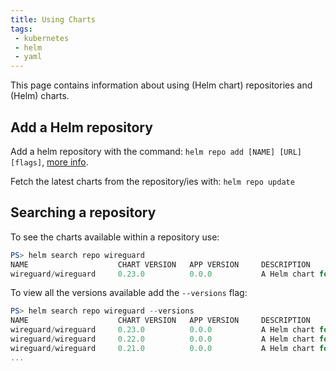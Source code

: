 ```yaml
---
title: Using Charts
tags:
 - kubernetes
 - helm
 - yaml
---
```


This page contains information about using (Helm chart) repositories and (Helm) charts.
<!--more-->

## Add a Helm repository

Add a helm repository with the command: `helm repo add [NAME] [URL] [flags]`, [more info](https://1helm.sh/docs/helm/helm_repo_add/).

Fetch the latest charts from the repository/ies with: `helm repo update`

## Searching a repository

To see the charts available within a repository use:

```powershell
PS> helm search repo wireguard
NAME                    CHART VERSION   APP VERSION     DESCRIPTION                                       
wireguard/wireguard     0.23.0          0.0.0           A Helm chart for managing a wireguard vpn in ku...
```

To view all the versions available add the `--versions` flag:

```powershell
PS> helm search repo wireguard --versions
NAME                    CHART VERSION   APP VERSION     DESCRIPTION
wireguard/wireguard     0.23.0          0.0.0           A Helm chart for managing a wireguard vpn in ku...
wireguard/wireguard     0.22.0          0.0.0           A Helm chart for managing a wireguard vpn in ku...
wireguard/wireguard     0.21.0          0.0.0           A Helm chart for managing a wireguard vpn in ku...
...
```

